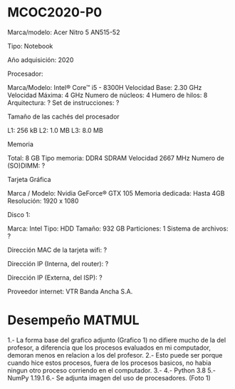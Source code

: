 # MCOC2020-P0
Marca/modelo: Acer Nitro 5 AN515-52

Tipo: Notebook

Año adquisición: 2020

Procesador:

Marca/Modelo: Intel® Core™ i5 - 8300H
Velocidad Base: 2.30 GHz
Velocidad Máxima: 4 GHz 
Numero de núcleos: 4
Humero de hilos: 8
Arquitectura: ?
Set de instrucciones: ?

Tamaño de las cachés del procesador

L1: 256 kB
L2: 1.0 MB
L3: 8.0 MB

Memoria

Total: 8 GB
Tipo memoria: DDR4 SDRAM
Velocidad 2667 MHz
Numero de (SO)DIMM: ?

Tarjeta Gráfica

Marca / Modelo: Nvidia GeForce® GTX 105
Memoria dedicada: Hasta 4GB
Resolución: 1920 x 1080

Disco 1:

Marca: Intel
Tipo: HDD
Tamaño: 932 GB
Particiones: 1
Sistema de archivos: ?

Dirección MAC de la tarjeta wifi: ?

Dirección IP (Interna, del router): ?

Dirección IP (Externa, del ISP): ?

Proveedor internet: VTR Banda Ancha S.A.

# Desempeño MATMUL

1.- La forma base del grafico adjunto (Grafico 1) no difiere mucho de la del profesor, a diferencia que los procesos evaluados en mi computador, demoran menos en relacion a los del profesor.
2.- Esto puede ser porque cuando hice estos procesos, fuera de los procesos basicos, no habia ningun otro proceso corriendo en el computador.
3.-
4.- Python 3.8
5.- NumPy 1.19.1
6.- Se adjunta imagen del uso de procesadores. (Foto 1)
